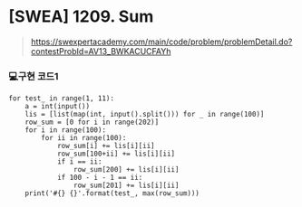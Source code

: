 # [SWEA] 1209. Sum

> https://swexpertacademy.com/main/code/problem/problemDetail.do?contestProbId=AV13_BWKACUCFAYh

### 💻구현 코드1

```
for test_ in range(1, 11):
    a = int(input())
    lis = [list(map(int, input().split())) for _ in range(100)]
    row_sum = [0 for i in range(202)]
    for i in range(100):
        for ii in range(100):
            row_sum[i] += lis[i][ii]
            row_sum[100+ii] += lis[i][ii]
            if i == ii:
                row_sum[200] += lis[i][ii]
            if 100 - i - 1 == ii:
                row_sum[201] += lis[i][ii]
    print('#{} {}'.format(test_, max(row_sum)))
```

